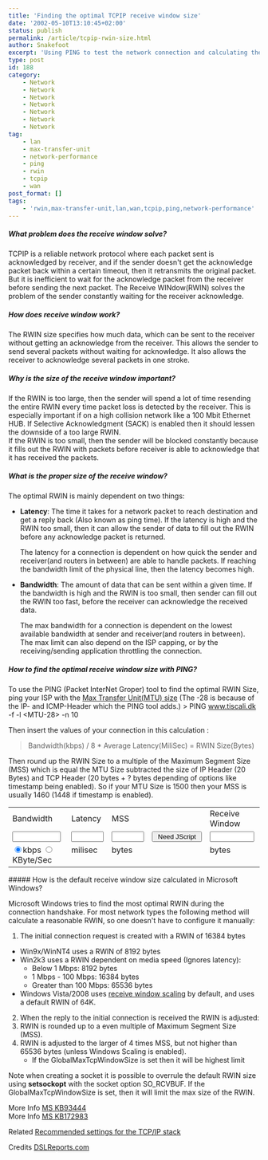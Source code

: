 ```yaml
---
title: 'Finding the optimal TCPIP receive window size'
date: '2002-05-10T13:10:45+02:00'
status: publish
permalink: /article/tcpip-rwin-size.html
author: Snakefoot
excerpt: 'Using PING to test the network connection and calculating the best TCP/IP receive window.'
type: post
id: 188
category:
    - Network
    - Network
    - Network
    - Network
    - Network
    - Network
    - Network
tag:
    - lan
    - max-transfer-unit
    - network-performance
    - ping
    - rwin
    - tcpip
    - wan
post_format: []
tags:
    - 'rwin,max-transfer-unit,lan,wan,tcpip,ping,network-performance'
---
```

##### What problem does the receive window solve?

 TCPIP is a reliable network protocol where each packet sent is acknowledged by receiver, and if the sender doesn't get the acknowledge packet back within a certain timeout, then it retransmits the original packet. But it is inefficient to wait for the acknowledge packet from the receiver before sending the next packet. The Receive WINdow(RWIN) solves the problem of the sender constantly waiting for the receiver acknowledge.  
  
##### How does receive window work?

 The RWIN size specifies how much data, which can be sent to the receiver without getting an acknowledge from the receiver. This allows the sender to send several packets without waiting for acknowledge. It also allows the receiver to acknowledge several packets in one stroke.  
  
##### Why is the size of the receive window important?

 If the RWIN is too large, then the sender will spend a lot of time resending the entire RWIN every time packet loss is detected by the receiver. This is especially important if on a high collision network like a 100 Mbit Ethernet HUB. If Selective Acknowledgment (SACK) is enabled then it should lessen the downside of a too large RWIN.  
 If the RWIN is too small, then the sender will be blocked constantly because it fills out the RWIN with packets before receiver is able to acknowledge that it has received the packets.  
  
##### What is the proper size of the receive window?

 The optimal RWIN is mainly dependent on two things:
 - **Latency**: The time it takes for a network packet to reach destination and get a reply back (Also known as ping time). If the latency is high and the RWIN too small, then it can allow the sender of data to fill out the RWIN before any acknowledge packet is returned.  
    
   The latency for a connection is dependent on how quick the sender and receiver(and routers in between) are able to handle packets. If reaching the bandwidth limit of the physical line, then the latency becomes high.
- **Bandwidth**: The amount of data that can be sent within a given time. If the bandwidth is high and the RWIN is too small, then sender can fill out the RWIN too fast, before the receiver can acknowledge the received data.  
    
   The max bandwidth for a connection is dependent on the lowest available bandwidth at sender and receiver(and routers in between). The max limit can also depend on the ISP capping, or by the receiving/sending application throttling the connection.

##### How to find the optimal receive window size with PING?

 To use the PING (Packet InterNet Groper) tool to find the optimal RWIN Size, ping your ISP with the [Max Transfer Unit(MTU) size](/article/tcpip-mtu-size.html) (The -28 is because of the IP- and ICMP-Header which the PING tool adds.) > PING www.tiscali.dk -f -l &lt;MTU-28&gt; -n 10

 Then insert the values of your connection in this calculation :  
> Bandwidth(kbps) / 8 \* Average Latency(MiliSec) = RWIN Size(Bytes)

 Then round up the RWIN Size to a multiple of the Maximum Segment Size (MSS) which is equal the MTU Size subtracted the size of IP Header (20 Bytes) and TCP Header (20 bytes + ? bytes depending of options like timestamp being enabled). So if your MTU Size is 1500 then your MSS is usually 1460 (1448 if timestamp is enabled).  
  
<form action="" id="calculateform"><table border="0" cellspacing="4"><tr><td>Bandwidth</td><td>Latency</td><td>MSS</td><td></td><td>Receive Window</td></tr><tr valign="top"><td><input maxlength="8" name="bandwidth" size="9" type="text" value=""></input></td> <td><input maxlength="4" name="latency" size="5" type="text"></input></td> <td><input maxlength="4" name="mss" size="5" type="text"></input></td> <td><input name="calcbutton" onclick="javascript:CalculateRWIN()" type="button" value=" Need JScript "></input></td> <td><input maxlength="7" name="rwin" readonly="readonly" size="8" type="text"></input></td> </tr><tr valign="top"><td> <input checked="checked" name="bwtype" type="radio" value="kbps"></input>kbps  
<input name="bwtype" type="radio" value="KByte"></input>KByte/Sec</td> <td>milisec</td><td>bytes</td><td></td><td>bytes</td></tr></table>

</form> <script type="text/javascript"><!--
document.forms.calculateform.calcbutton.value = "Calculate RWIN";
function CalculateRWIN()
{
document.forms.calculateform.rwin.value = "NaN";
if (document.forms.calculateform.bwtype[1].checked)
	raw_rwin = eval(document.forms.calculateform.bandwidth.value) * eval(document.forms.calculateform.latency.value);
else
	raw_rwin = eval(document.forms.calculateform.bandwidth.value) / 8 * eval(document.forms.calculateform.latency.value);
if (document.forms.calculateform.mss.value=="")
{
	if (raw_rwin<8192)
	{
		raw_rwin = 8192;
	}
}
else
{
	if (raw_rwin<6*eval(document.forms.calculateform.mss.value))
	{
		raw_rwin = 6*eval(document.forms.calculateform.mss.value);
	}
	else
	{
		rwin_remainder = raw_rwin % eval(document.forms.calculateform.mss.value);
		raw_rwin = raw_rwin-rwin_remainder+eval(document.forms.calculateform.mss.value);
	}
}
document.forms.calculateform.rwin.value = raw_rwin;
}
//--></script>  
##### How is the default receive window size calculated in Microsoft Windows?

 Microsoft Windows tries to find the most optimal RWIN during the connection handshake. For most network types the following method will calculate a reasonable RWIN, so one doesn't have to configure it manually:
1. The initial connection request is created with a RWIN of 16384 bytes 
  - Win9x/WinNT4 uses a RWIN of 8192 bytes
  - Win2k3 uses a RWIN dependent on media speed (Ignores latency): 
      - Below 1 Mbps: 8192 bytes
      - 1 Mbps - 100 Mbps: 16384 bytes
      - Greater than 100 Mbps: 65536 bytes
  - Windows Vista/2008 uses [receive window scaling](/article/vista-tcpip-auto-rwin.html) by default, and uses a default RWIN of 64K.
2. When the reply to the initial connection is received the RWIN is adjusted: 
  1. RWIN is rounded up to a even multiple of Maximum Segment Size (MSS).
  2. RWIN is adjusted to the larger of 4 times MSS, but not higher than 65536 bytes (unless Windows Scaling is enabled). 
      - If the GlobalMaxTcpWindowSize is set then it will be highest limit
 
 Note when creating a socket it is possible to overrule the default RWIN size using **setsockopt** with the socket option SO\_RCVBUF. If the GlobalMaxTcpWindowSize is set, then it will limit the max size of the RWIN.  
  
 More Info [MS KB93444](http://support.microsoft.com/kb/93444 "Tuning TCP/IP for Performance [Q93444]")  
 More Info [MS KB172983](http://support.microsoft.com/kb/172983 "Explanation of the Three-Way Handshake via TCP/IP [Q172983]")  
  
 Related [Recommended settings for the TCP/IP stack](/article/windows-tcpip-settings.html)  
  
 Credits [DSLReports.com](http://www.dslreports.com/)